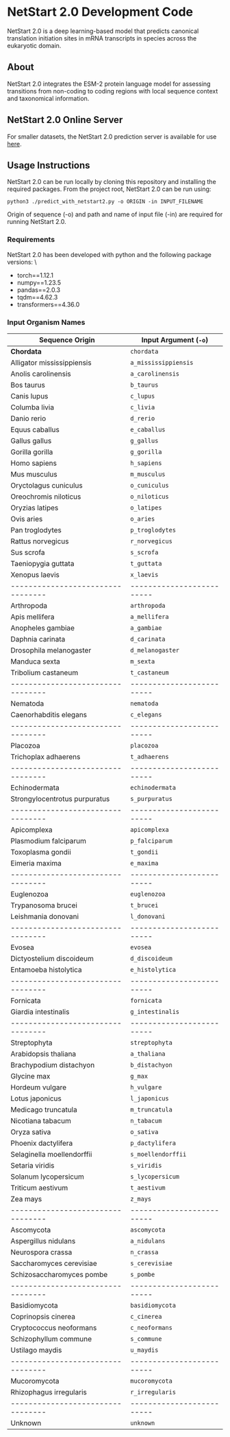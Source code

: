 # NetStart 2.0 Development Code
NetStart 2.0 is a deep learning-based model that predicts canonical translation initiation sites in mRNA transcripts in species across the eukaryotic domain.

## About
NetStart 2.0 integrates the ESM-2 protein language model for assessing transitions from non-coding to coding regions with local sequence context and taxonomical information. 

## NetStart 2.0 Online Server
For smaller datasets, the NetStart 2.0 prediction server is available for use [here](https://services.healthtech.dtu.dk/services/NetStart-2.0/). 

## Usage Instructions
NetStart 2.0 can be run locally by cloning this repository and installing the required packages. From the project root, NetStart 2.0 can be run using: 
```
python3 ./predict_with_netstart2.py -o ORIGIN -in INPUT_FILENAME 
```

Origin of sequence (-o) and path and name of input file (-in) are required for running NetStart 2.0.

### Requirements
NetStart 2.0 has been developed with python and the following package versions: \
* torch==1.12.1
* numpy==1.23.5
* pandas==2.0.3
* tqdm==4.62.3
* transformers==4.36.0 


### Input Organism Names

| Sequence Origin                 | Input Argument (`-o`)   |
|---------------------------------|-------------------------|
| **Chordata**                    | `chordata`              |
| Alligator mississippiensis      | `a_mississippiensis`    |
| Anolis carolinensis             | `a_carolinensis`        |
| Bos taurus                      | `b_taurus`              |
| Canis lupus                     | `c_lupus`               |
| Columba livia                   | `c_livia`               |
| Danio rerio                     | `d_rerio`               |
| Equus caballus                  | `e_caballus`            |
| Gallus gallus                   | `g_gallus`              |
| Gorilla gorilla                 | `g_gorilla`             |
| Homo sapiens                    | `h_sapiens`             |
| Mus musculus                    | `m_musculus`            |
| Oryctolagus cuniculus           | `o_cuniculus`           |
| Oreochromis niloticus           | `o_niloticus`           |
| Oryzias latipes                 | `o_latipes`             |
| Ovis aries                      | `o_aries`               |
| Pan troglodytes                 | `p_troglodytes`         |
| Rattus norvegicus               | `r_norvegicus`          |
| Sus scrofa                      | `s_scrofa`              |
| Taeniopygia guttata             | `t_guttata`             |
| Xenopus laevis                  | `x_laevis`              |
|---------------------------------|-------------------------|
| Arthropoda                      | `arthropoda`            |
| Apis mellifera                  | `a_mellifera`           |
| Anopheles gambiae               | `a_gambiae`             |
| Daphnia carinata                | `d_carinata`            |
| Drosophila melanogaster         | `d_melanogaster`        |
| Manduca sexta                   | `m_sexta`               |
| Tribolium castaneum             | `t_castaneum`           |
|---------------------------------|-------------------------|
| Nematoda                        | `nematoda`              |
| Caenorhabditis elegans          | `c_elegans`             |
|---------------------------------|-------------------------|
| Placozoa                        | `placozoa`              |
| Trichoplax adhaerens            | `t_adhaerens`           |
|---------------------------------|-------------------------|
| Echinodermata                   | `echinodermata`         |
| Strongylocentrotus purpuratus   | `s_purpuratus`          |
|---------------------------------|-------------------------|
| Apicomplexa                     | `apicomplexa`           |
| Plasmodium falciparum           | `p_falciparum`          |
| Toxoplasma gondii               | `t_gondii`              |
| Eimeria maxima                  | `e_maxima`              |
|---------------------------------|-------------------------|
| Euglenozoa                      | `euglenozoa`            |
| Trypanosoma brucei              | `t_brucei`              |
| Leishmania donovani             | `l_donovani`            |
|---------------------------------|-------------------------|
| Evosea                          | `evosea`                |
| Dictyostelium discoideum        | `d_discoideum`          |
| Entamoeba histolytica           | `e_histolytica`         |
|---------------------------------|-------------------------|
| Fornicata                       | `fornicata`             |
| Giardia intestinalis            | `g_intestinalis`        |
|---------------------------------|-------------------------|
| Streptophyta                    | `streptophyta`          |
| Arabidopsis thaliana            | `a_thaliana`            |
| Brachypodium distachyon         | `b_distachyon`          |
| Glycine max                     | `g_max`                 |
| Hordeum vulgare                 | `h_vulgare`             |
| Lotus japonicus                 | `l_japonicus`           |
| Medicago truncatula             | `m_truncatula`          |
| Nicotiana tabacum               | `n_tabacum`             |
| Oryza sativa                    | `o_sativa`              |
| Phoenix dactylifera             | `p_dactylifera`         |
| Selaginella moellendorffii      | `s_moellendorffii`      |
| Setaria viridis                 | `s_viridis`             |
| Solanum lycopersicum            | `s_lycopersicum`        |
| Triticum aestivum               | `t_aestivum`            |
| Zea mays                        | `z_mays`                |
|---------------------------------|-------------------------|
| Ascomycota                      | `ascomycota`            |
| Aspergillus nidulans            | `a_nidulans`            |
| Neurospora crassa               | `n_crassa`              |
| Saccharomyces cerevisiae        | `s_cerevisiae`          |
| Schizosaccharomyces pombe       | `s_pombe`               |
|---------------------------------|-------------------------|
| Basidiomycota                   | `basidiomycota`         |
| Coprinopsis cinerea             | `c_cinerea`             |
| Cryptococcus neoformans         | `c_neoformans`          |
| Schizophyllum commune           | `s_commune`             |
| Ustilago maydis                 | `u_maydis`              |
|---------------------------------|-------------------------|
| Mucoromycota                    | `mucoromycota`          |
| Rhizophagus irregularis         | `r_irregularis`         |
|---------------------------------|-------------------------|
| Unknown                         | `unknown`               |

